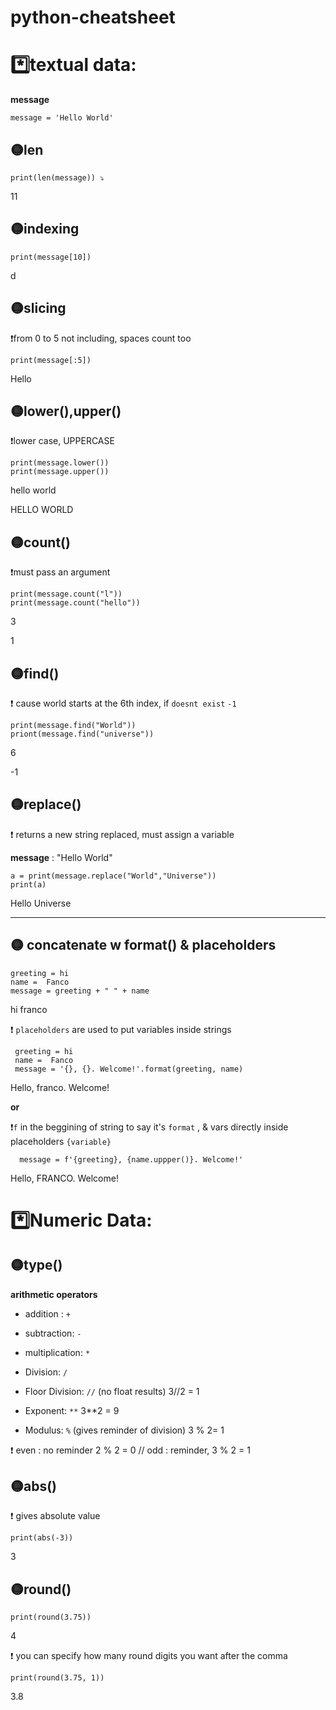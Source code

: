 # python-cheatsheet
# *️⃣textual data:
**message**

    message = 'Hello World'
## 🟡len

    print(len(message)) ⤵️
   11
## 🟡indexing
    print(message[10]) 
   d
## 🟡slicing
❗from 0 to 5 not including, spaces count too

    print(message[:5])
   Hello
## 🟡lower(),upper()
❗lower case, UPPERCASE

    print(message.lower())
    print(message.upper())
   hello world
   
   HELLO WORLD
## 🟡count()
❗must pass an argument

    print(message.count("l"))
    print(message.count("hello"))
   3
   
   1
## 🟡find()
❗ cause world starts at the 6th index, if `doesnt exist` `-1`

    print(message.find("World"))
    priont(message.find("universe"))
   6
   
   -1
## 🟡replace()
❗ returns a new string replaced, must assign a variable

**message** : "Hello World"

    a = print(message.replace("World","Universe"))
    print(a)
  Hello Universe
  
-------------------------------------------------
 ## 🟡 concatenate w format() & placeholders
    greeting = hi
    name =  Fanco
    message = greeting + " " + name
  hi franco
 
 ❗ `placeholders` are used to put variables inside strings
 
     greeting = hi
     name =  Fanco
     message = '{}, {}. Welcome!'.format(greeting, name)
 Hello, franco. Welcome!
 
 **or**
 
 ❗`f` in the beggining of string to say it's `format` , & vars directly inside placeholders `{variable}`
    
      message = f'{greeting}, {name.uppper()}. Welcome!'
   Hello, FRANCO. Welcome!
   
# *️⃣Numeric Data:
## 🟡type()
**arithmetic operators**

- addition : `+`

- subtraction: `-`

- multiplication: `*`

- Division: `/`

- Floor Division: `//` (no float results) 3//2 = 1

- Exponent: `**` 3**2 = 9

- Modulus: `%`   (gives reminder of division) 3 % 2= 1

❗ even : no reminder 2 % 2 = 0  // odd : reminder, 3 % 2 = 1

## 🟡abs()
❗ gives absolute value 

    print(abs(-3))
   3
## 🟡round()
    print(round(3.75))
   4

❗ you can specify how many round digits you want after the comma

    print(round(3.75, 1))
   3.8
